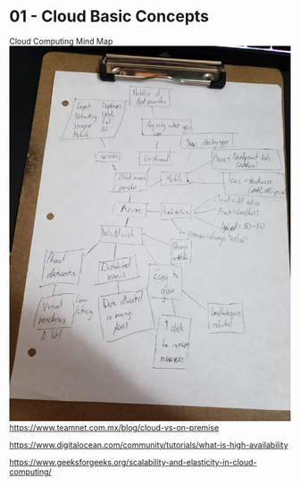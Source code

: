 # 01 - Cloud Basic Concepts
Cloud Computing Mind Map  
![alt text](mapa1.jpeg)
https://www.teamnet.com.mx/blog/cloud-vs-on-premise  

https://www.digitalocean.com/community/tutorials/what-is-high-availability  

https://www.geeksforgeeks.org/scalability-and-elasticity-in-cloud-computing/